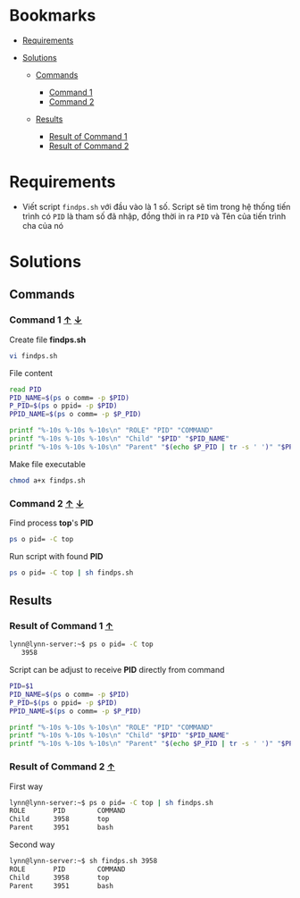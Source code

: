 <a name="bookmarks"/>

# Bookmarks

- [Requirements](#requirements)

- [Solutions](#solutions)

	- [Commands](#commands)
		- [Command 1](#command-1)
		- [Command 2](#command-2)

	- [Results](#results)
		- [Result of Command 1](#result-1)
		- [Result of Command 2](#result-2)

<a name="requirements"/>

# Requirements

- Viết script `findps.sh` với đầu vào là 1 số. Script sẽ tìm trong hệ thống tiến trình có `PID` là tham số đã nhập, đồng thời in ra `PID` và Tên của tiến trình cha của nó

<a name="solutions"/>

# Solutions 

<a name="commands"/>

## Commands

<a name="command-1"/>

### Command 1 [↑](#bookmarks) [↓](#result-1)

Create file **findps.sh**

```sh
vi findps.sh
```

File content

```sh
read PID
PID_NAME=$(ps o comm= -p $PID)
P_PID=$(ps o ppid= -p $PID)
PPID_NAME=$(ps o comm= -p $P_PID)

printf "%-10s %-10s %-10s\n" "ROLE" "PID" "COMMAND"
printf "%-10s %-10s %-10s\n" "Child" "$PID" "$PID_NAME"
printf "%-10s %-10s %-10s\n" "Parent" "$(echo $P_PID | tr -s ' ')" "$PPID_NAME"
```

Make file executable

```sh
chmod a+x findps.sh
```

<a name="command-2"/>

### Command 2 [↑](#bookmarks) [↓](#result-2)

Find process **top**'s **PID**

```sh
ps o pid= -C top
```

Run script with found **PID**

```sh
ps o pid= -C top | sh findps.sh 
```

<a name="results"/>

## Results

<a name="result-1"/>

### Result of Command 1 [↑](#command-1)

```sh
lynn@lynn-server:~$ ps o pid= -C top 
   3958
```

Script can be adjust to receive **PID** directly from command

```sh
PID=$1
PID_NAME=$(ps o comm= -p $PID)
P_PID=$(ps o ppid= -p $PID)
PPID_NAME=$(ps o comm= -p $P_PID)

printf "%-10s %-10s %-10s\n" "ROLE" "PID" "COMMAND"
printf "%-10s %-10s %-10s\n" "Child" "$PID" "$PID_NAME"
printf "%-10s %-10s %-10s\n" "Parent" "$(echo $P_PID | tr -s ' ')" "$PPID_NAME"
```

<a name="result-2"/>

### Result of Command 2 [↑](#command-2)

First way

```sh
lynn@lynn-server:~$ ps o pid= -C top | sh findps.sh 
ROLE       PID        COMMAND   
Child      3958       top       
Parent     3951       bash   
```

Second way

```sh
lynn@lynn-server:~$ sh findps.sh 3958
ROLE       PID        COMMAND   
Child      3958       top       
Parent     3951       bash   
```